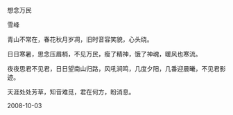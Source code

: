 想念万民

雪峰


青山不常在，春花秋月岁凋，旧时音容笑貌，心头绕。

日日寒暑，思念压眉梢，不见万民，瘦了精神，饿了神魂，暖风也寒流。

夜夜思君不见君，日日望南山归路，风吼涧鸣，几度夕阳，几番迎晨曦，不见君影迹。

天涯处处芳草，知音难觅，君在何方，盼消息。


2008-10-03



